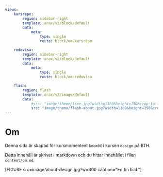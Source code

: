 ```yaml
---
views:
    kursrepo:
        region: sidebar-right
        template: anax/v2/block/default
        data:
            meta: 
                type: single
                route: block/om-kursrepo

    redovisa:
        region: sidebar-right
        template: anax/v2/block/default
        data:
            meta: 
                type: single
                route: block/om-redovisa

    flash:
        region: flash
        template: anax/v2/image/default
        data:
            #src: "image/theme/tree.jpg?width=1100&height=150&crop-to-fit&area=0,0,30,0"
            src: "image/theme/flash-about.jpg?width=1100&height=150&crop-to-fit&area=0,0,50,0"
---
```

# Om

Denna sida är skapad för kursmomentent `kmom0X` i kursen  `design` på BTH.

Detta innehåll är skrivet i markdown och du hittar innehållet i filen `content/om.md`.

[FIGURE src=image/about-design.jpg?w=300 caption="En fin bild."]
